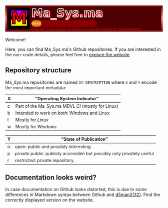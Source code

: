 ![Ma_Sys.ma Logo](https://raw.githubusercontent.com/m7a/m7a/master/m7a_att/logo_v2.svg)

Welcome!

Here, you can find Ma_Sys.ma's Github repositories.
If you are interested in the non-code details, please feel free to
[explore the website](https://masysma.lima-city.de).

## Repository structure

Ma_Sys.ma repositories are named `XY-DESCRIPTION` where `X` and `Y` encode
the most important metadata:

| X  | “Operating System Indicator”                                             |
| -- | ------------------------------------------------------------------------ |
| c  | Part of the Ma_Sys.ma MDVL _CI_ (mostly for Linux)                       |
| b  | Intended to work on _both_: Windows and Linux                            |
| l  | Mostly for _Linux_                                                       |
| w  | Mostly for _Windows_                                                     |

| Y  | “State of Publication”                                                   |
| -- | ------------------------------------------------------------------------ |
| o  | _open_: public and possibly interesting                                  |
| p  | _private public_: publicly accessible but possibly only privately useful |
| r  | _restricted_: private repository.                                        |

## Documentation looks weird?

In case documentation on Github looks distorted, this is due to some differences
in Markdown syntax between Github and
[d5man2(32)](https://masysma.lima-city.de/32/d5man2.xhtml). Find the correctly
displayed version on the website.
